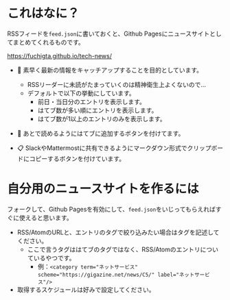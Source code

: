 # これはなに？

RSSフィードを`feed.json`に書いておくと、Github Pagesにニュースサイトとしてまとめてくれるものです。

https://fuchigta.github.io/tech-news/

- :rocket: 素早く最新の情報をキャッチアップすることを目的としています。
  - RSSリーダーに未読がたまっていくのは精神衛生上よくないので…
  - デフォルトで以下の挙動にしています。
    - 前日・当日分のエントリを表示します。
    - はてブ数が多い順にエントリを表示します。
    - はてブ数が1以上のエントリのみを表示します。

- :bookmark: あとで読めるようにはてブに追加するボタンを付けてます。

- :clipboard: SlackやMattermostに共有できるようにマークダウン形式でクリップボードにコピーするボタンを付けています。

# 自分用のニュースサイトを作るには

フォークして、Github Pagesを有効にして、`feed.json`をいじってもらえればすぐに使えると思います。

- RSS/AtomのURLと、エントリのタグで絞り込みたい場合はタグを記述してください。
  - ここで言うタグははてブのタグではなく、RSS/Atomのエントリについているやつです。
    - 例：`<category term="ネットサービス" scheme="https://gigazine.net/news/C5/" label="ネットサービス"/>`
- 取得するスケジュールは好みで設定してください。
